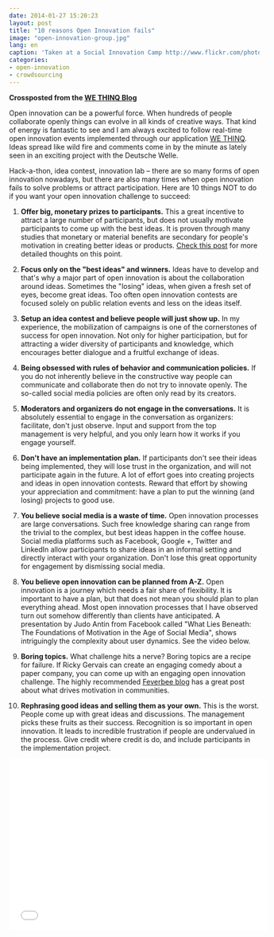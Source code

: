 ```yaml
---
date: 2014-01-27 15:20:23
layout: post
title: "10 reasons Open Innovation fails"
image: "open-innovation-group.jpg"
lang: en
caption: 'Taken at a Social Innovation Camp http://www.flickr.com/photos/sicamp/7356916932 (CC)'
categories:
- open-innovation
- crowdsourcing
---
```


**Crossposted from the [WE THINQ Blog](https://www.we-thinq.de/en/blog/2014/01/27/10-reasons-open-innovation-fails.html)**

Open innovation can be a powerful force. When hundreds of people collaborate openly things can evolve in all kinds of creative ways. That kind of energy is fantastic to see and I am always excited to follow real-time open innovation events implemented through our application [WE THINQ](https://www.wethinq.com/en/). Ideas spread like wild fire and comments come in by the minute as lately seen in an exciting project with the Deutsche Welle.

Hack-a-thon, idea contest, innovation lab – there are so many forms of open innovation nowadays, but there are also many times when open innovation fails to solve problems or attract participation. Here are 10 things NOT to do if you want your open innovation challenge to succeed:

1. **Offer big, monetary prizes to participants.**
This a great incentive to attract a large number of participants, but does not usually motivate participants to come up with the best ideas. It is proven through many studies that monetary or material benefits are secondary for people's motivation in creating better ideas or products. [Check this post](http://www.innovationexcellence.com/blog/2013/08/04/rewarding-innovation-2/
) for more detailed thoughts on this point.

2. **Focus only on the "best ideas" and winners.**
Ideas have to develop and that's why a major part of  open innovation is about the collaboration around ideas. Sometimes the "losing" ideas, when given a fresh set of eyes, become great ideas. Too often open innovation contests are focused solely on public relation events and less on the ideas itself.

3. **Setup an idea contest and believe people will just show up.**
In my experience, the mobilization of campaigns is one of the cornerstones of success for open innovation. Not only for higher participation, but for attracting a wider diversity of participants and knowledge, which encourages better dialogue and a fruitful exchange of ideas.

4. **Being obsessed with rules of behavior and communication policies.**
If you do not inherently believe in the constructive way people can communicate and collaborate then do not try to innovate openly. The so-called social media policies are often only read by its creators.

5. **Moderators and organizers do not engage in the conversations.**
It is absolutely essential to engage in the conversation as organizers: facilitate, don't just observe. Input and support from the top management is very helpful, and you only learn how it works if you engage yourself.

6. **Don't have an implementation plan.**
If participants don't see their ideas being implemented, they will lose trust in the organization, and will not participate again in the future. A lot of effort goes into creating projects and ideas in open innovation contests. Reward that effort by showing your appreciation and commitment: have a plan to put the winning (and losing) projects to good use.

7. **You believe social media is a waste of time.**
Open innovation processes are large conversations. Such free knowledge sharing can range from the trivial to the complex, but best ideas happen in the coffee house. Social media platforms such as Facebook, Google +, Twitter and LinkedIn allow participants to share ideas in an informal setting and directly interact with your organization. Don't lose this great opportunity for engagement by dismissing social media.

8. **You believe open innovation can be planned from A-Z.**
Open innovation is a journey which needs a fair share of flexibility. It is important to have a plan,  but that does not mean you should plan  to plan everything ahead. Most open innovation processes that I have observed turn out somehow differently than clients have anticipated. A presentation by Judo Antin from Facebook called "What Lies Beneath: The Foundations of Motivation in the Age of Social Media", shows intriguingly the complexity about user dynamics. See the video below.

9. **Boring topics.**
What challenge hits a nerve? Boring topics are a recipe for failure. If Ricky Gervais can create an engaging comedy about a paper company, you can come up with an engaging open innovation challenge. The highly recommended [Feverbee blog](http://www.feverbee.com/2012/03/real-motivation.html) has a great post about what drives motivation in communities.

10. **Rephrasing good ideas and selling them as your own.**
This is the worst. People come up with great ideas and discussions. The management picks these fruits as their success.  Recognition is so important in open innovation. It leads to incredible frustration if people are undervalued in the process.  Give credit where credit is do, and include participants in the implementation project.

<div class="flex-video"><iframe width="520" height="345" src="//www.youtube.com/embed/Rr1gvReCfZQ" frameborder="0" allowfullscreen></iframe></div>
